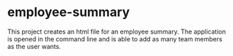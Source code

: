 # employee-summary

This project creates an html file for an employee summary. The application is opened in the command line and is able to add as many team members as the user wants. 